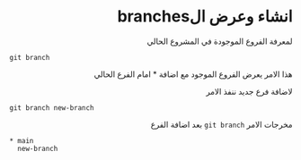 <div dir="rtl">

# انشاء وعرض الbranches



لمعرفة الفروع الموجودة في المشروع الحالي
</div>

```
git branch
```
<div dir="rtl">
هذا الامر يعرض الفروع الموجود مع اضافة * امام الفرع الحالي


لاضافة فرع جديد ننفذ الامر

</div>

```
git branch new-branch
```


<div dir="rtl">

مخرجات الامر `git branch` بعد اضافة الفرع

</div>



```
* main
  new-branch
```


